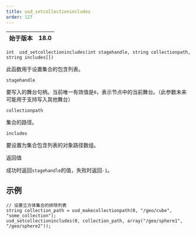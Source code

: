 ```yaml
---
title: usd_setcollectionincludes
order: 127
---
```

| 始于版本 | 18.0 |
| --- | --- |

`int  usd_setcollectionincludes(int stagehandle, string collectionpath, string includes[])`

此函数用于设置集合的包含列表。

`stagehandle`

要写入的舞台句柄。当前唯一有效值是`0`，表示节点中的当前舞台。（此参数未来可能用于支持写入其他舞台）

`collectionpath`

集合的路径。

`includes`

要设置为集合包含列表的对象路径数组。

返回值

成功时返回`stagehandle`的值，失败时返回`-1`。

## 示例

```vex
// 设置立方体集合的排除列表
string collection_path = usd_makecollectionpath(0, "/geo/cube", "some_collection");
usd_setcollectionincludes(0, collection_path, array("/geo/sphere1", "/geo/sphere2"));

```
